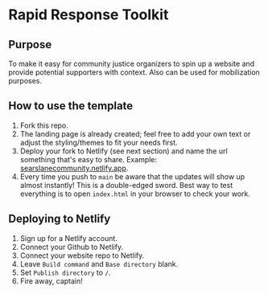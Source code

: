 # Rapid Response Toolkit

## Purpose

To make it easy for community justice organizers to spin up a website and provide potential supporters with context. Also can be used for mobilization purposes.

## How to use the template
1. Fork this repo.
2. The landing page is already created; feel free to add your own text or adjust
the styling/themes to fit your needs first.
3. Deploy your fork to Netlify (see next section) and name the url something that's easy to share.
Example: [searslanecommunity.netlify.app](searslanecommunity.netlify.app).
4. Every time you push to `main` be aware that the updates will show up almost
   instantly! This is a double-edged sword. Best way to test everything is to
   open `index.html` in your browser to check your work.

## Deploying to Netlify

1. Sign up for a Netlify account.
2. Connect your Github to Netlify.
3. Connect your website repo to Netlify.
4. Leave `Build command` and `Base directory` blank.
5. Set `Publish directory` to `/`.
6. Fire away, captain!
